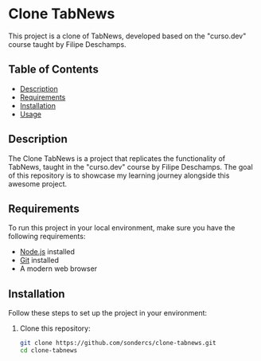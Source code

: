 # Clone TabNews

This project is a clone of TabNews, developed based on the "curso.dev" course taught by Filipe Deschamps.

## Table of Contents

- [Description](#description)
- [Requirements](#requirements)
- [Installation](#installation)
- [Usage](#usage)

## Description

The Clone TabNews is a project that replicates the functionality of TabNews, taught in the "curso.dev" course by Filipe Deschamps. The goal of this repository is to showcase my learning journey alongside this awesome project.

## Requirements

To run this project in your local environment, make sure you have the following requirements:

- [Node.js](https://nodejs.org/) installed
- [Git](https://git-scm.com/) installed
- A modern web browser

## Installation

Follow these steps to set up the project in your environment:

1. Clone this repository:

   ```bash
   git clone https://github.com/sondercs/clone-tabnews.git
   cd clone-tabnews
   ```
   
   <!-- Additional steps for setting up and running the project can be added here as needed. -->
